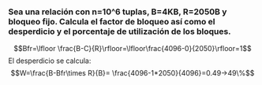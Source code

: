 ### Sea una relación con n=10^6 tuplas, B=4KB, R=2050B y bloqueo fijo. Calcula el factor de bloqueo así como el desperdicio y el porcentaje de utilización de los bloques.
$$Bfr=\lfloor \frac{B-C}{R}\rfloor=\lfloor\frac{4096-0}{2050}\rfloor=1$$
El desperdicio se calcula:
$$W=\frac{B-Bfr\times R}{B}= \frac{4096-1*2050}{4096}=0.49->49\%$$